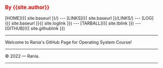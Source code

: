 <span style="color:red; font-weight:bold; font-size:larger;">By {{site.author}}</span>
<br><br>
[HOME]({{ site.baseurl }}/) ---
[LINKS]({{ site.baseurl }}/LINKS/) ---
[LOG]({{ site.baseurl }}{{ site.loglink }}) ---
[TARBALL]({{ site.tblink }}) ---
[GITHUB]({{ site.githublink }})
<br>
<hr>

Welcome to Rania's GitHub Page for Operating System Course!

---

© 2022 — Rania.

---
